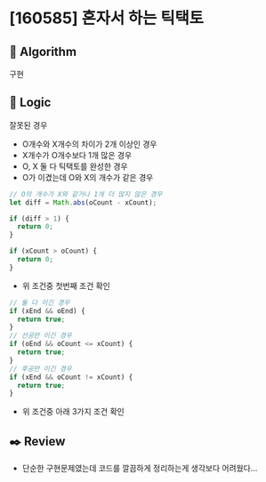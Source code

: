 # [160585] 혼자서 하는 틱택토

## :pushpin: **Algorithm**

구현

## :round_pushpin: **Logic**

잘못된 경우

- O개수와 X개수의 차이가 2개 이상인 경우
- X개수가 O개수보다 1개 많은 경우
- O, X 둘 다 틱택토를 완성한 경우
- O가 이겼는데 O와 X의 개수가 같은 경우

```javascript
// O의 개수가 X와 같거나 1개 더 많지 않은 경우
let diff = Math.abs(oCount - xCount);

if (diff > 1) {
  return 0;
}

if (xCount > oCount) {
  return 0;
}
```

- 위 조건중 첫번째 조건 확인

```javascript
// 둘 다 이긴 경우
if (xEnd && oEnd) {
  return true;
}
// 선공만 이긴 경우
if (oEnd && oCount <= xCount) {
  return true;
}
// 후공만 이긴 경우
if (xEnd && oCount != xCount) {
  return true;
}
```

- 위 조건중 아래 3가지 조건 확인

## :black_nib: **Review**

- 단순한 구현문제였는데 코드를 깔끔하게 정리하는게 생각보다 어려웠다...
